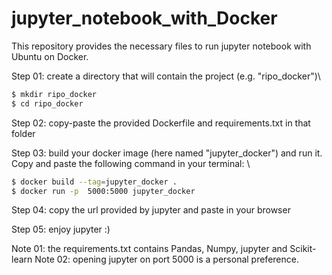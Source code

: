 # jupyter_notebook_with_Docker

This repository provides the necessary files to run jupyter notebook with Ubuntu on Docker.

Step 01: create a directory that will contain the project (e.g. "ripo_docker")\
```bash
$ mkdir ripo_docker
$ cd ripo_docker
```

Step 02: copy-paste the provided Dockerfile and requirements.txt in that folder

Step 03: build your docker image (here named "jupyter_docker") and run it. Copy and paste the following command in your terminal: \
```bash
$ docker build --tag=jupyter_docker .          
$ docker run -p  5000:5000 jupyter_docker
```

Step 04: copy the url provided by jupyter and paste in your browser

Step 05: enjoy jupyter :)

Note 01: the requirements.txt contains Pandas, Numpy, jupyter and Scikit-learn
Note 02: opening jupyter on port 5000 is a personal preference.
